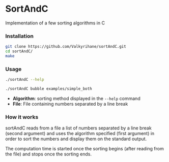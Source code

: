 # SortAndC
Implementation of a few sorting algorithms in C



### Installation

```bash
git clone https://github.com/Valkyrihane/sortAndC.git
cd sortAndC/
make
```



### Usage

```bash
./sortAndC --help

./sortAndC bubble examples/simple_both
```



* **Algorithm**: sorting method displayed in the `--help` command
* **File**: File containing numbers separated by a line break



### How it works

sortAndC reads from a file a list of numbers separated by a line break (second argument) and uses the algorithm specified (first argument) in order to sort the numbers and display them on the standard output.



The computation time is started once the sorting begins (after reading from the file) and stops once the sorting ends.